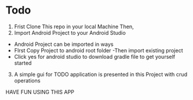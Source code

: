 # Todo

1. Frist Clone This repo in your local Machine
Then, 
2. Import Android Project to your Android Studio
- Android Project can be imported in ways
 - FIrst Copy Project to android root folder
 -Then import existing project
 - Click yes for android studio to download gradle file to get yourself started
 
 3. A simple gui for TODO application is presented in this Project with crud operations
 
 HAVE FUN USING THIS APP